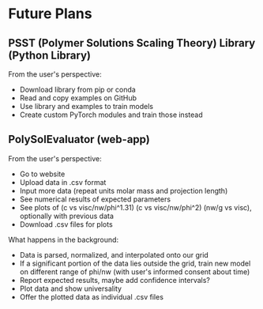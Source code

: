 # Future Plans

## PSST (Polymer Solutions Scaling Theory) Library (Python Library)

From the user's perspective:
- Download library from pip or conda
- Read and copy examples on GitHub
- Use library and examples to train models
- Create custom PyTorch modules and train those instead

## PolySolEvaluator (web-app)

From the user's perspective:
- Go to website
- Upload data in .csv format
- Input more data (repeat units molar mass and projection length)
- See numerical results of expected parameters
- See plots of (c vs visc/nw/phi^1.31) (c vs visc/nw/phi^2) (nw/g vs visc), optionally with previous data
- Download .csv files for plots

What happens in the background:
- Data is parsed, normalized, and interpolated onto our grid
- If a significant portion of the data lies outside the grid, train new model on different range of phi/nw (with user's informed consent about time)
- Report expected results, maybe add confidence intervals?
- Plot data and show universality
- Offer the plotted data as individual .csv files

